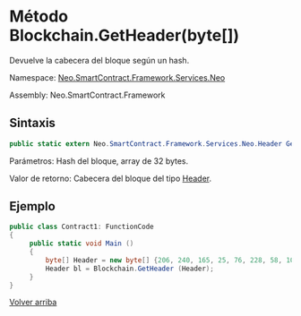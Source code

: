 # Método Blockchain.GetHeader(byte[])

Devuelve la cabecera del bloque según un hash.

Namespace: [Neo.SmartContract.Framework.Services.Neo](../../Neo.md)

Assembly: Neo.SmartContract.Framework

## Sintaxis

```c#
public static extern Neo.SmartContract.Framework.Services.Neo.Header GetHeader (byte[] hash)
```

Parámetros: Hash del bloque, array de 32 bytes.

Valor de retorno: Cabecera del bloque del tipo [Header](../Header.md).

## Ejemplo

```c#
public class Contract1: FunctionCode
{
     public static void Main ()
     {
         byte[] Header = new byte[] {206, 240, 165, 25, 76, 228, 58, 100, 117, 184, 213, 171, 61, 96, 34, 234, 129, 116, 60, 71, 11, 231, 143, 195, 123, 5, 190, 250, 182, 14, 152};
         Header bl = Blockchain.GetHeader (Header);
     }
}
```



[Volver arriba](../Blockchain.md)
